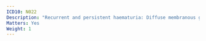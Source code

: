 ```yaml
---
ICD10: N022
Description: "Recurrent and persistent haematuria: Diffuse membranous glomerulonephritis"
Matters: Yes
Weight: 1
---
```


